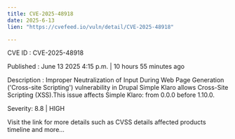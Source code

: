 ```yaml
---
title: CVE-2025-48918
date: 2025-6-13
lien: "https://cvefeed.io/vuln/detail/CVE-2025-48918"

---
```


CVE ID : CVE-2025-48918

Published :  June 13
2025
4:15 p.m. | 10 hours
55 minutes ago

Description : Improper Neutralization of Input During Web Page Generation ('Cross-site Scripting') vulnerability in Drupal Simple Klaro allows Cross-Site Scripting (XSS).This issue affects Simple Klaro: from 0.0.0 before 1.10.0.

Severity: 8.8 | HIGH

Visit the link for more details
such as CVSS details
affected products
timeline
and more...
